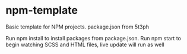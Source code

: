 # npm-template
Basic template for NPM projects. package.json from 5t3ph

Run npm install to install packages from package.json.
Run npm start to begin watching SCSS and HTML files, live update will run as well
